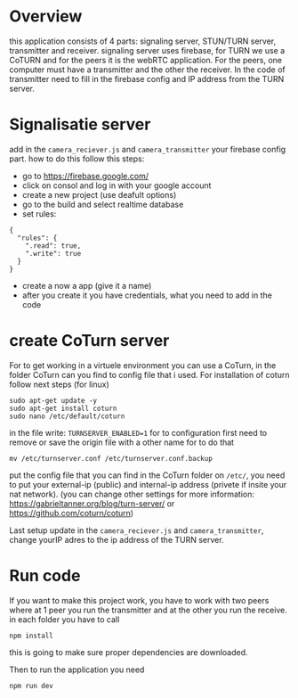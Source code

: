 # Overview
this application consists of 4 parts: signaling server, STUN/TURN server, transmitter and receiver. signaling server uses firebase, for TURN we use a CoTURN and for the peers it is the webRTC application. For the peers, one computer must have a transmitter and the other the receiver. In the code of transmitter need to fill in the firebase config and IP address from the TURN server.

# Signalisatie server

add in the `camera_reciever.js` and `camera_transmitter` your firebase config part. how to do this follow this steps:
- go to https://firebase.google.com/
- click on consol and log in with your google account
- create a new project (use deafult options)
- go to the build and select realtime database
- set rules:
```
{
  "rules": {
    ".read": true,
    ".write": true
  }
}
```
- create a now a app (give it a name)
- after you create it you have credentials, what you need to add in the code

# create CoTurn server

For to get working in a virtuele environment you can use a CoTurn, in the folder CoTurn can you find to config file that i used. For installation of coturn follow next steps (for linux)

```
sudo apt-get update -y
sudo apt-get install coturn
sudo nano /etc/default/coturn
```

in the file write: `TURNSERVER_ENABLED=1`
for to configuration first need to remove or save the origin file with a other name for to do that

```
mv /etc/turnserver.conf /etc/turnserver.conf.backup
```

put the config file that you can find in the CoTurn folder on `/etc/`, you need to put your external-ip (public) and internal-ip address (privete if insite your nat network). 
(you can change other settings for more information: https://gabrieltanner.org/blog/turn-server/ or https://github.com/coturn/coturn)

Last setup update in the `camera_reciever.js` and `camera_transmitter`, change yourIP adres to the ip address of the TURN server.


# Run code

If you want to make this project work, you have to work with two peers where at 1 peer you run the transmitter and at the other you run the receive. in each folder you have to call 
```
npm install
```
this is going to make sure proper dependencies are downloaded. 

Then to run the application you need 
```
npm run dev
```

